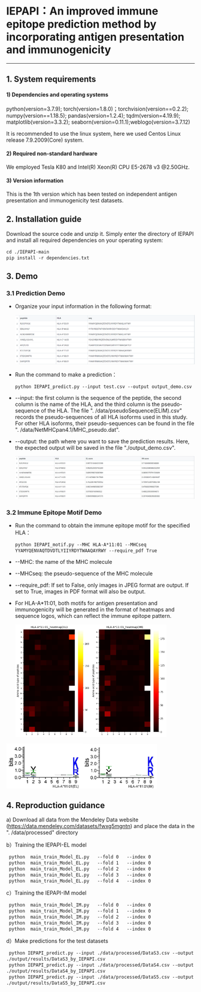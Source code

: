 # IEPAPI：An improved immune epitope prediction method by incorporating antigen presentation and immunogenicity

_ _ _ _

## 1.  System requirements

#### 1) Dependencies and operating systems

python(version=3.7.9); torch(version=1.8.0)；torchvision(version==0.2.2); numpy(version==1.18.5); pandas(version=1.2.4); tqdm(version=4.19.9); matplotlib(version=3.3.2); seaborn(version=0.11.1);weblogo(version=3.7.12)

It is recommended to use the linux system, here we used Centos Linux release 7.9.2009(Core) system.

#### 2) Required non-standard hardware

We employed Tesla K80 and Intel(R) Xeon(R) CPU E5-2678 v3 @2.50GHz.

#### 3) Version information

This is the 1th version which has been tested on independent antigen presentation and immunogenicity test datasets.

## 2.  Installation guide

Download the source code and unzip it. Simply enter the directory of IEPAPI and install all required dependencies on your operating system:

```console
cd ./IEPAPI-main
pip install -r dependencies.txt
```

## 3. Demo

### 3.1 Prediction Demo

- Organize your input information in the following format:
  
  <img title="" src="./input.png" alt="Alternative text" width="637">

- Run the command to make a prediction：
  
  ```console
  python IEPAPI_predict.py --input test.csv --output output_demo.csv
  ```

- --input: the first column is the sequence of the peptide, the second column is the name of the HLA, and the third column is the pseudo-sequence of the HLA. The file ". /data/pseudoSequence(ELIM).csv" records the pseudo-sequences of all HLA isoforms used in this study. For other HLA isoforms, their pseudo-sequences can be found in the file ". /data/NetMHCpan4.1/MHC_pseudo.dat".

- --output: the path where you want to save the prediction results. Here, the expected output will be saved in the file "./output_demo.csv".
  
  <img title="" src="output_demo.jpg" alt="Alternative text" width="659">

### 3.2 Immune Epitope Motif Demo

- Run the command to obtain the immune epitope motif for the specified HLA：
  
  ```console
  python IEPAPI_motif.py --MHC HLA-A*11:01 --MHCseq YYAMYQENVAQTDVDTLYIIYRDYTWAAQAYRWY --require_pdf True
  ```

- --MHC: the name of the MHC molecule

- --MHCseq: the pseudo-sequence of the MHC molecule

- --require_pdf: If set to False, only images in JPEG format are output. If set to True, images in PDF format will also be output.

- For HLA-A*11:01, both motifs for antigen presentation and immunogenicity will be generated in the format of heatmaps and sequence logos, which can reflect the immune epitope pattern.
  
  <img title="" src="./HLA-A1101_heatmap(EL).jpg" alt="Alternative text" width="202"><img title="" src="HLA-A1101_heatmap(IM).jpg" alt="Alternative text" width="202">

<img title="" src="HLA-A_11_01_logo(EL).jpg" alt="Alternative text" width="203"><img title="" src="HLA-A_11_01_logo(IM).jpg" alt="Alternative text" width="200">

## 4. Reproduction guidance

a) Download all data from the Mendeley Data website (https://data.mendeley.com/datasets/fwxg5mgntn) and place the data in the ". /data/processed" directory

b）Training the IEPAPI-EL model

```console
 python  main_train_Model_EL.py   --fold 0   --index 0
 python  main_train_Model_EL.py   --fold 1   --index 0
 python  main_train_Model_EL.py   --fold 2   --index 0
 python  main_train_Model_EL.py   --fold 3   --index 0
 python  main_train_Model_EL.py   --fold 4   --index 0
```

c）Training the IEPAPI-IM model

```console
 python  main_train_Model_IM.py   --fold 0   --index 0
 python  main_train_Model_IM.py   --fold 1   --index 0
 python  main_train_Model_IM.py   --fold 2   --index 0
 python  main_train_Model_IM.py   --fold 3   --index 0
 python  main_train_Model_IM.py   --fold 4   --index 0
```

d）Make predictions for the test datasets

```console
 python IEPAPI_predict.py --input ./data/processed/DataS3.csv --output ./output/results/DataS3_by_IEPAPI.csv
 python IEPAPI_predict.py --input ./data/processed/DataS4.csv --output ./output/results/DataS4_by_IEPAPI.csv
 python IEPAPI_predict.py --input ./data/processed/DataS5.csv --output ./output/results/DataS5_by_IEPAPI.csv
```
